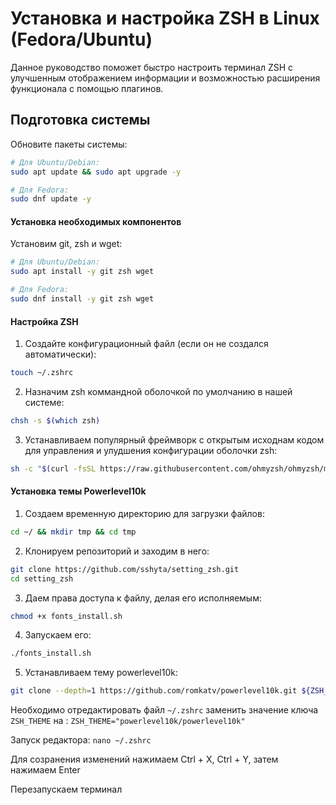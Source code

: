 # Установка и настройка ZSH в Linux (Fedora/Ubuntu)

Данное руководство поможет быстро настроить терминал ZSH с улучшенным отображением информации и возможностью расширения функционала с помощью плагинов.

## Подготовка системы
Обновите пакеты системы:
```bash
# Для Ubuntu/Debian:
sudo apt update && sudo apt upgrade -y

# Для Fedora:
sudo dnf update -y
```
#### Установка необходимых компонентов
Установим git, zsh и wget:
```bash
# Для Ubuntu/Debian:
sudo apt install -y git zsh wget

# Для Fedora:
sudo dnf install -y git zsh wget
```

#### Настройка ZSH
1. Создайте конфигурационный файл (если он не создался автоматически):
```bash
touch ~/.zshrc
```
2. Назначим zsh коммандной оболочкой по умолчанию в нашей системе:
```bash
chsh -s $(which zsh)
```
3. Устанавливаем популярный фреймворк с открытым исходнам кодом 
для управления и улудшения конфигурации оболочки zsh:
```bash
sh -c "$(curl -fsSL https://raw.githubusercontent.com/ohmyzsh/ohmyzsh/master/tools/install.sh)"
```
#### Установка темы Powerlevel10k
1. Создаем временную директорию для загрузки файлов:
```bash
cd ~/ && mkdir tmp && cd tmp
```
2. Клонируем репозиторий и заходим в него:
```bash
git clone https://github.com/sshyta/setting_zsh.git
cd setting_zsh
```
3. Даем права доступа к файлу, делая его исполняемым:
```bash
chmod +x fonts_install.sh
```
4. Запускаем его:
```bash
./fonts_install.sh
```
5. Устанавливаем тему powerlevel10k:
```bash
git clone --depth=1 https://github.com/romkatv/powerlevel10k.git ${ZSH_CUSTOM:-$HOME/.oh-my-zsh/custom}/themes/powerlevel10k
```

Необходимо отредактировать файл `~/.zshrc` заменить значение ключа `ZSH_THEME` на :
`ZSH_THEME="powerlevel10k/powerlevel10k"`

Запуск редактора:
`nano ~/.zshrc`

Для созранения изменений нажимаем Ctrl + X, Ctrl + Y, затем нажимаем Enter

Перезапускаем терминал
